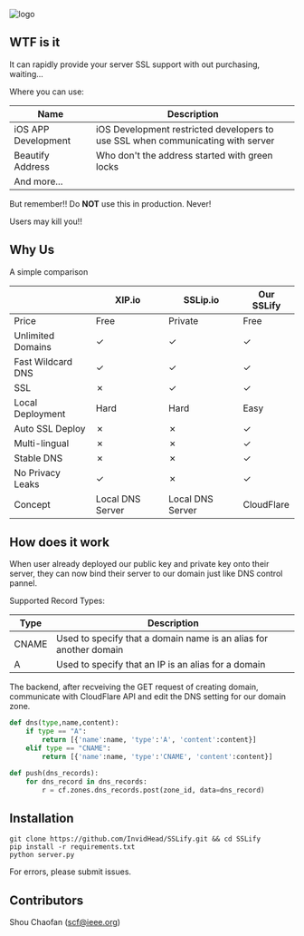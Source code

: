 ![logo](https://raw.githubusercontent.com/InvidHead/SSLify/master/logo.png)
## WTF is it
It can rapidly provide your server SSL support with out purchasing, waiting...

Where you can use:

| Name        | Description           | 
| ------------- |-------------| 
| iOS APP Development | iOS Development restricted developers to use SSL when communicating with server| 
| Beautify Address | Who don't the address started with green locks |
| And more... | |

But remember!! Do **NOT** use this in production. Never!

Users may kill you!!

## Why Us
A simple comparison

|| XIP.io | SSLip.io | Our SSLify |
----|----|------|----
Price | Free  | Private | Free
Unlimited Domains | ✓  | ✓ | ✓
Fast Wildcard DNS | ✓  | ✓ | ✓
SSL | ✗  | ✓ | ✓
Local Deployment | Hard  | Hard | Easy
Auto SSL Deploy  | ✗  | ✗ | ✓
Multi-lingual | ✗  | ✗ | ✓
Stable DNS | ✗  | ✗ | ✓
No Privacy Leaks | ✓  | ✗ | ✓
Concept | Local DNS Server  | Local DNS Server | CloudFlare

## How does it work

When user already deployed our public key and private key onto their server, they can now bind their server to our domain just like DNS control pannel.

Supported Record Types:

| Type        | Description           | 
| ------------- |-------------| 
| CNAME         | Used to specify that a domain name is an alias for another domain | 
| A             | Used to specify that an IP is an alias for a domain | 

The backend, after recveiving the GET request of creating domain, communicate with CloudFlare API and edit the DNS setting for our domain zone.

```Python
def dns(type,name,content):
    if type == "A":
        return [{'name':name, 'type':'A', 'content':content}]
    elif type == "CNAME":
        return [{'name':name, 'type':'CNAME', 'content':content}]

def push(dns_records):
    for dns_record in dns_records:
        r = cf.zones.dns_records.post(zone_id, data=dns_record) 
```

## Installation

```
git clone https://github.com/InvidHead/SSLify.git && cd SSLify
pip install -r requirements.txt
python server.py
```

For errors, please submit issues.
## Contributors

Shou Chaofan (scf@ieee.org)
